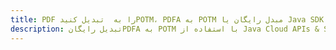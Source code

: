 ---title: PDF را به  تبدیل کنیدPOTM، PDFA به POTM مبدل رایگان یا Java SDKdescription: تبدیل رایگانPDFA به POTM با استفاده از Java Cloud APIs & SDK همچنین اسناد PDF را در Cloud ایجاد، ویرایش و رندر کنید.---